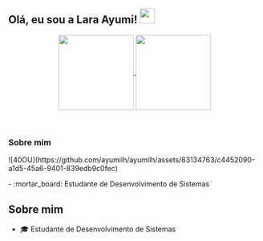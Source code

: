 ## Olá, eu sou a Lara Ayumi! <img src="https://raw.githubusercontent.com/iampavangandhi/iampavangandhi/master/gifs/Hi.gif" width="30px"></h2>

<p align="center">
  <a href="https://github.com/anuraghazra/github-readme-stats">
    <img height=150 align="center" src="https://github-readme-stats.vercel.app/api?username=ayumilh&show_icons=true&theme=dracula" />
  </a>
  <a href="https://github.com/anuraghazra/convoychat">
    <img height=150 align="center" src="https://github-readme-stats.vercel.app/api/top-langs/?username=anuraghazra&layout=compact&theme=dracula" />
  </a>
</p>
<br>

### Sobre mim
<div style="display: inline_block" >
![40OU](https://github.com/ayumilh/ayumilh/assets/83134763/c4452090-a1d5-45a6-9401-839edb9c0fec)
  <p> - :mortar_board: Estudante de Desenvolvimento de Sistemas </p>
<!--   <p> - 👨‍🎓 Formado em Análise e Desenvolvimento de Sistemas </p> -->
<!--   <p> - 🎯 Interesse: Java, Kotlin, Spring Boot, Micronaut, API , HTML, CSS, JavaScript, Angular, AWS , kafka e Docker . </p> -->
<!--   <p> - 🦊 Quando me perguntaram o que eu queria ser ? há um tempo atrás a minha resposta foi "SER HOKAGE" e hoje eu sou um engenheiro de software, nada haver kkk. Sou fã  -->
<!-- do anime Naruto , eaê, bora assistir uns filler juntos ? </p> -->
<!--   <p> - 🎮 Gosta de jogar Free fire? É só chamar, vamos subir de patente juntos ou não hehehe </p> -->
    
</div>

  
## Sobre mim
  - :mortar_board: Estudante de Desenvolvimento de Sistemas

